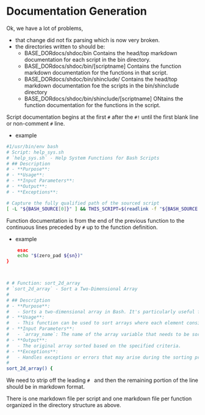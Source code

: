 # Documentation Generation

Ok, we have a lot of problems,

- that change did not fix parsing which is now very broken.
- the directories written to should be:
  - BASE_DORdocs/shdoc/bin
     Contains the head/top markdown documentation for each script in the bin directory. 
  - BASE_DORdocs/shdoc/bin/[scriptname]
     Contains the function markdown documentation for the functions in that script.
  - BASE_DORdocs/shdoc/bin/shinclude/
     Contains the head/top markdown documentation foe the scripts in the  bin/shinclude directory
  - BASE_DORdocs/shdoc/bin/shinclude/[scriptname]
     ONtains the function documentation for the functions in the script.

Script documentation begins at the first `#` after the `#!` until the first blank line or non-comment `#` line.
- example
```bash
#1/usr/bin/env bash
# Script: help_sys.sh
# `help_sys.sh` - Help System Functions for Bash Scripts
# ## Description
# - **Purpose**:
# - **Usage**:
# - **Input Parameters**:   
# - **Output**:
# - **Exceptions**:

# Capture the fully qualified path of the sourced script
[ -L "${BASH_SOURCE[0]}" ] && THIS_SCRIPT=$(readlink -f "${BASH_SOURCE[0]}") || THIS_SCRIPT="${BASH_SOURCE[0]}"
```

Function documentation is from the end of the previous function to the continuous lines preceded by `#`  up to the function definition.
- example
```bash
    esac
    echo "$(zero_pad ${sn})"
}



# # Function: sort_2d_array
# `sort_2d_array` - Sort a Two-Dimensional Array
#
# ## Description
# - **Purpose**:
#   - Sorts a two-dimensional array in Bash. It's particularly useful for organizing data that is stored in a format of paired elements.
# - **Usage**: 
#   - This function can be used to sort arrays where each element consists of a pair of values (e.g., key-value pairs). It's beneficial in scenarios where data needs to be sorted based on one of the dimensions.
# - **Input Parameters**: 
#   - `array_name`: The name of the array variable that needs to be sorted.
# - **Output**: 
#   - The original array sorted based on the specified criteria.
# - **Exceptions**: 
#   - Handles exceptions or errors that may arise during the sorting process (to be detailed based on function's implementation).
#
sort_2d_array() {
```

We need to strip off the leading `# ` and then the remaining portion of the line should be in markdown format.

There is one markdown file per script and one markdown file per function organized in the directory structure as above.